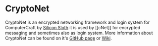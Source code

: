 # CryptoNet

CryptoNet is an encrypted networking framework and login system for ComputerCraft by [Silicon Sloth](https://github.com/SiliconSloth) it is used by [[cNet]] for encrypted messaging and sometimes also as login system. More information about CryptoNet can be found on it's [GitHub page](https://github.com/SiliconSloth/CryptoNet) or [Wiki](https://github.com/SiliconSloth/CryptoNet/wiki).
